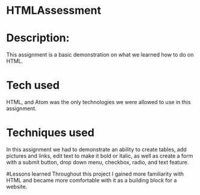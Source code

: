 # HTMLAssessment

# Description:
This assignment is a basic demonstration on what we learned how to do on HTML.

# Tech used
HTML, and Atom was the only technologies we were allowed to use in this assignment.

# Techniques used
In this assignment we had to demonstrate an ability to create tables, add pictures and links, edit text to make it bold or italic, as well as create a form with a submit button, drop down menu, checkbox, radio, and text feature. 

#Lessons learned
Throughout this project I gained more familiarity with HTML and became more comfortable with it as a building block for a website.
